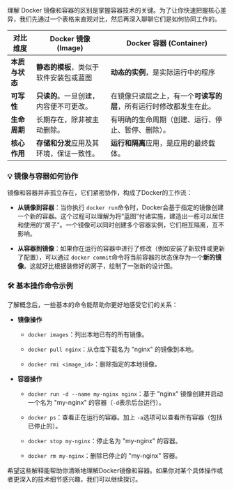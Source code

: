 理解 Docker 镜像和容器的区别是掌握容器技术的关键。为了让你快速把握核心差异，我们先通过一个表格来直观对比，然后再深入聊聊它们是如何协同工作的。

|对比维度|Docker 镜像 (Image)|Docker 容器 (Container)|
|---|---|---|
|​**​本质与状态​**​|​**​静态的模板​**​，类似于软件安装包或蓝图|​**​动态的实例​**​，是实际运行中的程序|
|​**​可写性​**​|​**​只读的​**​。一旦创建，内容便不可更改。|在镜像只读层之上，有一个​**​可读写的层​**​，所有运行时修改都发生在此。|
|​**​生命周期​**​|长期存在，除非被主动删除。|有明确的生命周期（创建、运行、停止、暂停、删除）。|
|​**​核心作用​**​|​**​存储和分发​**​应用及其环境，保证一致性。|​**​运行和隔离​**​应用，是应用的最终载体。|

### 💡 镜像与容器如何协作

镜像和容器并非孤立存在，它们紧密协作，构成了Docker的工作流：

- ​**​从镜像到容器​**​：当你执行 `docker run`命令时，Docker会基于指定的镜像创建一个新的容器。这个过程可以理解为将“蓝图”付诸实施，建造出一栋可以居住和使用的“房子”。一个镜像可以同时创建多个容器实例，它们相互隔离，互不影响。
    
- ​**​从容器到镜像​**​：如果你在运行的容器中进行了修改（例如安装了新软件或更新了配置），可以通过 `docker commit`命令将当前容器的状态保存为一个​**​新的镜像​**​。这就好比根据装修好的房子，绘制了一张新的设计图。
    

### 🛠️ 基本操作命令示例

了解概念后，一些基本的命令能帮助你更好地感受它们的关系：

- ​**​镜像操作​**​
    
    - `docker images`：列出本地已有的所有镜像。
        
    - `docker pull nginx`：从仓库下载名为 "nginx" 的镜像到本地。
        
    - `docker rmi <image_id>`：删除指定的本地镜像。
        
    
- ​**​容器操作​**​
    
    - `docker run -d --name my-nginx nginx`：基于 "nginx" 镜像创建并启动一个名为 "my-nginx" 的容器（`-d`表示后台运行）。
        
    - `docker ps`：查看正在运行的容器。加上 `-a`选项可以查看所有容器（包括已停止的）。
        
    - `docker stop my-nginx`：停止名为 "my-nginx" 的容器。
        
    - `docker rm my-nginx`：删除已停止的 "my-nginx" 容器。
        
    

希望这些解释能帮助你清晰地理解Docker镜像和容器。如果你对某个具体操作或者更深入的技术细节感兴趣，我们可以继续探讨。